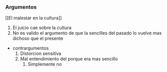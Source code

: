 ### Argumentos
[[El malestar en la cultura]]


1) El juicio cae sobre la cultura
2) No es valido el argumento de que la sencilles del pasado lo vuelve mas dichoso que el presente
- contrargumentos
	1) Distorcion sensitiva
	2) Mal entendimiento del porque era mas sencillo
		1) Simplemente no